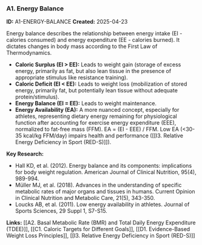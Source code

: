 ### A1. Energy Balance
**ID:** A1-ENERGY-BALANCE
**Created:** 2025-04-23

Energy balance describes the relationship between energy intake (EI - calories consumed) and energy expenditure (EE - calories burned). It dictates changes in body mass according to the First Law of Thermodynamics.

- **Caloric Surplus (EI > EE):** Leads to weight gain (storage of excess energy, primarily as fat, but also lean tissue in the presence of appropriate stimulus like resistance training).
- **Caloric Deficit (EI < EE):** Leads to weight loss (mobilization of stored energy, primarily fat, but potentially lean tissue without adequate protein/stimulus).
- **Energy Balance (EI = EE):** Leads to weight maintenance.
- **Energy Availability (EA):** A more nuanced concept, especially for athletes, representing dietary energy remaining for physiological function after accounting for exercise energy expenditure (EEE), normalized to fat-free mass (FFM). EA = (EI - EEE) / FFM. Low EA (<30-35 kcal/kg FFM/day) impairs health and performance ([[I3. Relative Energy Deficiency in Sport (RED-S)]]).

**Key Research:**
- Hall KD, et al. (2012). Energy balance and its components: implications for body weight regulation. American Journal of Clinical Nutrition, 95(4), 989-994.
- Müller MJ, et al. (2018). Advances in the understanding of specific metabolic rates of major organs and tissues in humans. Current Opinion in Clinical Nutrition and Metabolic Care, 21(5), 343-350.
- Loucks AB, et al. (2011). Low energy availability in athletes. Journal of Sports Sciences, 29 Suppl 1, S7-S15.

**Links:** [[A2. Basal Metabolic Rate (BMR) and Total Daily Energy Expenditure (TDEE)]], [[C1. Caloric Targets for Different Goals]], [[D1. Evidence-Based Weight Loss Principles]], [[I3. Relative Energy Deficiency in Sport (RED-S)]]